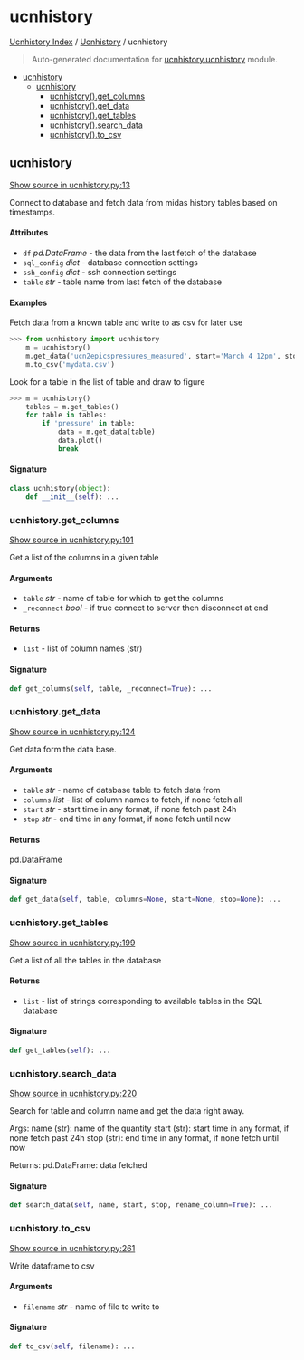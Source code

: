 # ucnhistory

[Ucnhistory Index](../README.md#ucnhistory-index) / [Ucnhistory](./index.md#ucnhistory) / ucnhistory

> Auto-generated documentation for [ucnhistory.ucnhistory](../../ucnhistory/ucnhistory.py) module.

- [ucnhistory](#ucnhistory)
  - [ucnhistory](#ucnhistory-1)
    - [ucnhistory().get_columns](#ucnhistory.get_columns)
    - [ucnhistory().get_data](#ucnhistory.get_data)
    - [ucnhistory().get_tables](#ucnhistory.get_tables)
    - [ucnhistory().search_data](#ucnhistory.search_data)
    - [ucnhistory().to_csv](#ucnhistory.to_csv)

## ucnhistory

[Show source in ucnhistory.py:13](../../ucnhistory/ucnhistory.py#L13)

Connect to database and fetch data from midas history tables based on
timestamps.

#### Attributes

- `df` *pd.DataFrame* - the data from the last fetch of the database
- `sql_config` *dict* - database connection settings
- `ssh_config` *dict* - ssh connection settings
- `table` *str* - table name from last fetch of the database

#### Examples

Fetch data from a known table and write to as csv for later use

```python
>>> from ucnhistory import ucnhistory
    m = ucnhistory()
    m.get_data('ucn2epicspressures_measured', start='March 4 12pm', stop='March 5')
    m.to_csv('mydata.csv')
```

Look for a table in the list of table and draw to figure

```python
>>> m = ucnhistory()
    tables = m.get_tables()
    for table in tables:
        if 'pressure' in table:
            data = m.get_data(table)
            data.plot()
            break
```

#### Signature

```python
class ucnhistory(object):
    def __init__(self): ...
```

### ucnhistory.get_columns

[Show source in ucnhistory.py:101](../../ucnhistory/ucnhistory.py#L101)

Get a list of the columns in a given table

#### Arguments

- `table` *str* - name of table for which to get the columns
- `_reconnect` *bool* - if true connect to server then disconnect at end

#### Returns

- `list` - list of column names (str)

#### Signature

```python
def get_columns(self, table, _reconnect=True): ...
```

### ucnhistory.get_data

[Show source in ucnhistory.py:124](../../ucnhistory/ucnhistory.py#L124)

Get data form the data base.

#### Arguments

- `table` *str* - name of database table to fetch data from
- `columns` *list* - list of column names to fetch, if none fetch all
- `start` *str* - start time in any format, if none fetch past 24h
- `stop` *str* - end time in any format, if none fetch until now

#### Returns

pd.DataFrame

#### Signature

```python
def get_data(self, table, columns=None, start=None, stop=None): ...
```

### ucnhistory.get_tables

[Show source in ucnhistory.py:199](../../ucnhistory/ucnhistory.py#L199)

Get a list of all the tables in the database

#### Returns

- `list` - list of strings corresponding to available tables in the SQL
database

#### Signature

```python
def get_tables(self): ...
```

### ucnhistory.search_data

[Show source in ucnhistory.py:220](../../ucnhistory/ucnhistory.py#L220)

Search for table and column name and get the data right away.

Args:
    name (str): name of the quantity
    start (str): start time in any format, if none fetch past 24h
    stop (str): end time in any format, if none fetch until now

Returns:
    pd.DataFrame: data fetched

#### Signature

```python
def search_data(self, name, start, stop, rename_column=True): ...
```

### ucnhistory.to_csv

[Show source in ucnhistory.py:261](../../ucnhistory/ucnhistory.py#L261)

Write dataframe to csv

#### Arguments

- `filename` *str* - name of file to write to

#### Signature

```python
def to_csv(self, filename): ...
```
